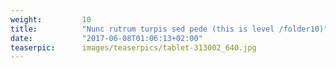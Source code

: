```yaml
---
weight:         10
title:          "Nunc rutrum turpis sed pede (this is level /folder10)"
date:           "2017-06-08T01:06:13+02:00"
teaserpic:      images/teaserpics/tablet-313002_640.jpg
---
```



